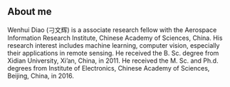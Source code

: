 ## About me

Wenhui Diao (刁文辉) is a associate research fellow with the Aerospace Information Research Institute, Chinese Academy of Sciences, China. His research interest includes machine learning, computer vision, especially their applications in remote sensing. He received the B. Sc. degree from Xidian University, Xi’an, China, in 2011. He received the M. Sc. and Ph.d. degrees from Institute of Electronics, Chinese Academy of Sciences, Beijing, China, in 2016.
